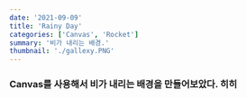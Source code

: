 ```yaml
---
date: '2021-09-09'
title: 'Rainy Day'
categories: ['Canvas', 'Rocket']
summary: '비가 내리는 배경.'
thumbnail: './gallexy.PNG'
---
```


### Canvas를 사용해서 비가 내리는 배경을 만들어보았다. 히히